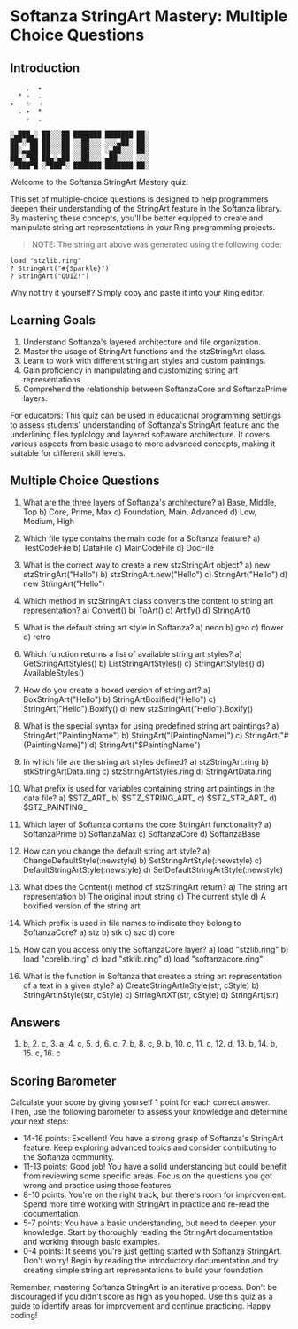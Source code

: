 # Softanza StringArt Mastery: Multiple Choice Questions

## Introduction
```
    .  ✦
  * ✧  .
✦   ✨  ✧
  . ✦  *
    ✧  .

░▄███▄░ ██░░░██ ███████ ███████ ██░
██▀░▀██ ██░░░██ ░░██░░░ ░░░▄██░ ██░
██░▄▄██ ██░░░██ ░░██░░░ ░▄██░░░ ██░
██▄░▀██ ██▄░▄██ ░░██░░░ ▄██░░░░ ░░░
░▀███▀█ ░▀███▀░ ███████ ███████ ██░
```

Welcome to the Softanza StringArt Mastery quiz!

This set of multiple-choice questions is designed to help programmers deepen their understanding of the StringArt feature in the Softanza library. By mastering these concepts, you'll be better equipped to create and manipulate string art representations in your Ring programming projects.

> NOTE: The string art above was generated using the following code:
```ring
load "stzlib.ring"
? StringArt("#{Sparkle}")
? StringArt("QUIZ!")
```

Why not try it yourself? Simply copy and paste it into your Ring editor.

## Learning Goals

1. Understand Softanza's layered architecture and file organization.
2. Master the usage of StringArt functions and the stzStringArt class.
3. Learn to work with different string art styles and custom paintings.
4. Gain proficiency in manipulating and customizing string art representations.
5. Comprehend the relationship between SoftanzaCore and SoftanzaPrime layers.

For educators: This quiz can be used in educational programming settings to assess students' understanding of Softanza's StringArt feature and the underlining files typlology and layered softaware architecture. It covers various aspects from basic usage to more advanced concepts, making it suitable for different skill levels.

## Multiple Choice Questions

1. What are the three layers of Softanza's architecture?
   a) Base, Middle, Top
   b) Core, Prime, Max
   c) Foundation, Main, Advanced
   d) Low, Medium, High

2. Which file type contains the main code for a Softanza feature?
   a) TestCodeFile
   b) DataFile
   c) MainCodeFile
   d) DocFile

3. What is the correct way to create a new stzStringArt object?
   a) new stzStringArt("Hello")
   b) stzStringArt.new("Hello")
   c) StringArt("Hello")
   d) new StringArt("Hello")

4. Which method in stzStringArt class converts the content to string art representation?
   a) Convert()
   b) ToArt()
   c) Artify()
   d) StringArt()

5. What is the default string art style in Softanza?
   a) neon
   b) geo
   c) flower
   d) retro

6. Which function returns a list of available string art styles?
   a) GetStringArtStyles()
   b) ListStringArtStyles()
   c) StringArtStyles()
   d) AvailableStyles()

7. How do you create a boxed version of string art?
   a) BoxStringArt("Hello")
   b) StringArtBoxified("Hello")
   c) StringArt("Hello").Boxify()
   d) new stzStringArt("Hello").Boxify()

8. What is the special syntax for using predefined string art paintings?
   a) StringArt("PaintingName")
   b) StringArt("[PaintingName]")
   c) StringArt("#{PaintingName}")
   d) StringArt("$PaintingName")

9. In which file are the string art styles defined?
   a) stzStringArt.ring
   b) stkStringArtData.ring
   c) stzStringArtStyles.ring
   d) StringArtData.ring

10. What prefix is used for variables containing string art paintings in the data file?
    a) $STZ_ART_
    b) $STZ_STRING_ART_
    c) $STZ_STR_ART_
    d) $STZ_PAINTING_

11. Which layer of Softanza contains the core StringArt functionality?
    a) SoftanzaPrime
    b) SoftanzaMax
    c) SoftanzaCore
    d) SoftanzaBase

12. How can you change the default string art style?
    a) ChangeDefaultStyle(:newstyle)
    b) SetStringArtStyle(:newstyle)
    c) DefaultStringArtStyle(:newstyle)
    d) SetDefaultStringArtStyle(:newstyle)

13. What does the Content() method of stzStringArt return?
    a) The string art representation
    b) The original input string
    c) The current style
    d) A boxified version of the string art

14. Which prefix is used in file names to indicate they belong to SoftanzaCore?
    a) stz
    b) stk
    c) szc
    d) core

15. How can you access only the SoftanzaCore layer?
    a) load "stzlib.ring"
    b) load "corelib.ring"
    c) load "stklib.ring"
    d) load "softanzacore.ring"

16. What is the function in Softanza that creates a string art representation of a text in a given style?
    a) CreateStringArtInStyle(str, cStyle)
    b) StringArtInStyle(str, cStyle)
    c) StringArtXT(str, cStyle)
    d) StringArt(str)

## Answers

1. b, 2. c, 3. a, 4. c, 5. d, 6. c, 7. b, 8. c, 9. b, 10. c, 11. c, 12. d, 13. b, 14. b, 15. c, 16. c

## Scoring Barometer

Calculate your score by giving yourself 1 point for each correct answer. Then, use the following barometer to assess your knowledge and determine your next steps:

- 14-16 points: Excellent! You have a strong grasp of Softanza's StringArt feature. Keep exploring advanced topics and consider contributing to the Softanza community.
- 11-13 points: Good job! You have a solid understanding but could benefit from reviewing some specific areas. Focus on the questions you got wrong and practice using those features.
- 8-10 points: You're on the right track, but there's room for improvement. Spend more time working with StringArt in practice and re-read the documentation.
- 5-7 points: You have a basic understanding, but need to deepen your knowledge. Start by thoroughly reading the StringArt documentation and working through basic examples.
- 0-4 points: It seems you're just getting started with Softanza StringArt. Don't worry! Begin by reading the introductory documentation and try creating simple string art representations to build your foundation.

Remember, mastering Softanza StringArt is an iterative process. Don't be discouraged if you didn't score as high as you hoped. Use this quiz as a guide to identify areas for improvement and continue practicing. Happy coding!